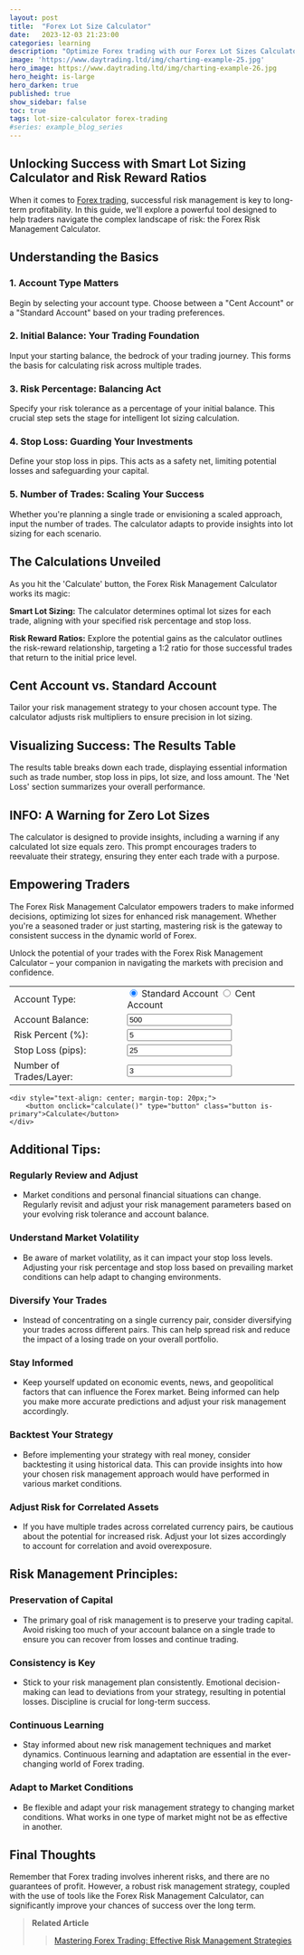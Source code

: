 ```yaml
---
layout: post
title:  "Forex Lot Size Calculator"
date:   2023-12-03 21:23:00
categories: learning
description: "Optimize Forex trading with our Forex Lot Sizes Calculator. Empower your strategy, master risk, and achieve consistent success in dynamic markets."
image: 'https://www.daytrading.ltd/img/charting-example-25.jpg'
hero_image: https://www.daytrading.ltd/img/charting-example-26.jpg
hero_height: is-large
hero_darken: true
published: true
show_sidebar: false
toc: true
tags: lot-size-calculator forex-trading
#series: example_blog_series
---
```


## Unlocking Success with Smart Lot Sizing Calculator and Risk Reward Ratios

<p>When it comes to <a href="https://www.daytrading.ltd/learning/what-is-forex-trading">Forex trading</a>, successful risk management is key to long-term profitability. In this guide, we'll explore a powerful tool designed to help traders navigate the complex landscape of risk: the Forex Risk Management Calculator.</p>

## Understanding the Basics
### 1. Account Type Matters
<p>Begin by selecting your account type. Choose between a "Cent Account" or a "Standard Account" based on your trading preferences.</p>

### 2. Initial Balance: Your Trading Foundation
<p>Input your starting balance, the bedrock of your trading journey. This forms the basis for calculating risk across multiple trades.</p>

### 3. Risk Percentage: Balancing Act
<p>Specify your risk tolerance as a percentage of your initial balance. This crucial step sets the stage for intelligent lot sizing calculation.</p>

### 4. Stop Loss: Guarding Your Investments
<p>Define your stop loss in pips. This acts as a safety net, limiting potential losses and safeguarding your capital.</p>

### 5. Number of Trades: Scaling Your Success
<p>Whether you're planning a single trade or envisioning a scaled approach, input the number of trades. The calculator adapts to provide insights into lot sizing for each scenario.</p>

## The Calculations Unveiled
<p>As you hit the 'Calculate' button, the Forex Risk Management Calculator works its magic:</p>

<p><b>Smart Lot Sizing:</b>
The calculator determines optimal lot sizes for each trade, aligning with your specified risk percentage and stop loss.</p>

<p><b>Risk Reward Ratios:</b>
Explore the potential gains as the calculator outlines the risk-reward relationship, targeting a 1:2 ratio for those successful trades that return to the initial price level.</p>

## Cent Account vs. Standard Account
<p>Tailor your risk management strategy to your chosen account type. The calculator adjusts risk multipliers to ensure precision in lot sizing.</p>

## Visualizing Success: The Results Table
<p>The results table breaks down each trade, displaying essential information such as trade number, stop loss in pips, lot size, and loss amount. The 'Net Loss' section summarizes your overall performance.</p>

## INFO: A Warning for Zero Lot Sizes
<p>The calculator is designed to provide insights, including a warning if any calculated lot size equals zero. This prompt encourages traders to reevaluate their strategy, ensuring they enter each trade with a purpose.</p>

## Empowering Traders
<p>The Forex Risk Management Calculator empowers traders to make informed decisions, optimizing lot sizes for enhanced risk management. Whether you're a seasoned trader or just starting, mastering risk is the gateway to consistent success in the dynamic world of Forex.</p>

<p>Unlock the potential of your trades with the Forex Risk Management Calculator – your companion in navigating the markets with precision and confidence.</p>

<form id="calculatorForm">
    <table>
        <tr>
            <td>Account Type:</td>
            <td>
                <label><input checked="" name="accountType" type="radio" value="standard" /> Standard Account</label>
                <label><input name="accountType" type="radio" value="cent" /> Cent Account</label>
            </td>
        </tr>
        <tr>
            <td>Account Balance:</td>
            <td><input id="initialBalance" required="" step="1" type="number" value="500" /></td>
        </tr>
        <tr>
            <td>Risk Percent (%):</td>
            <td><input id="riskPercentage" required="" step="0.1" type="number" value="5" /></td>
        </tr>
        <tr>
            <td>Stop Loss (pips):</td>
            <td><input id="stopLoss" required="" type="number" value="25" /></td>
        </tr>
        <tr>
            <td>Number of Trades/Layer:</td>
            <td><input id="numTrades" required="" type="number" value="3" /></td>
        </tr>
    </table>

    <div style="text-align: center; margin-top: 20px;">
        <button onclick="calculate()" type="button" class="button is-primary">Calculate</button>
    </div>
</form>



  <table id="resultTable" style="display: none;">
    <thead>
      <tr>
        <th>Trade Number</th>
        <th>Stop Loss (pips)</th>
        <th>Lot Size</th>
        <th>Loss Amount</th>
      </tr>
    </thead>
    <tbody id="resultBody"></tbody>
    <tfoot>
      <tr>
        <td colspan="3">Net Loss</td>
        <td id="netLoss"></td>
      </tr>
    </tfoot>
  </table>

  <div class="alert info" id="info" style="display: none;">
  </div>

  <script>
    function calculate() {
      // Clear previous result and info
      document.getElementById('resultBody').innerHTML = "";
      document.getElementById('info').innerHTML = "";
      document.getElementById('info').style.display = "none"; // Hide the warning div initially

      var initial_balance = parseFloat(document.getElementById('initialBalance').value);
      var risk_percentage = parseFloat(document.getElementById('riskPercentage').value);
      var SL = parseFloat(document.getElementById('stopLoss').value);
      var trades = parseInt(document.getElementById('numTrades').value);
      var accountType = document.querySelector('input[name="accountType"]:checked').value;

      var riskMultiplier = (accountType === 'cent') ? 0.01 : 0.01; // Adjust risk for Cent Account

      var risk = risk_percentage * initial_balance * riskMultiplier;
      var stop_loss_values = [];
      var balance = initial_balance;
      var loss_each = [];
      var hasZeroLot = false;

      for (var x = 0; x < trades; x++) {
        var y = (x + 1) / trades * SL;
        stop_loss_values.unshift(parseFloat(y.toFixed(1)));
      }

      var num_positions = stop_loss_values.length;

      var sub_risk = 0.5 * risk;

      for (var x = 0; x < trades; x++) {
        var cnt = x + 1;
        var slicer = (2 * x + 1) * risk / (trades * trades);
        loss_each.push(round(slicer, 2));
      }

      for (var trade_number = 1; trade_number <= num_positions; trade_number++) {
        var stop_loss_pips = stop_loss_values[trade_number - 1];
        var loss = loss_each[trade_number - 1];
        var lot_size = (loss > 0) ? parseFloat((loss / stop_loss_pips / 10).toFixed(2)) : 0;

        if (lot_size === 0) {
          hasZeroLot = true;
        }

        balance -= loss;

        // Append a row to the table
        var row = document.getElementById('resultBody').insertRow();
        row.insertCell(0).innerText = "Trade " + trade_number;
        row.insertCell(1).innerText = stop_loss_pips;
        row.insertCell(2).innerText = lot_size;
        row.insertCell(3).innerText = loss.toFixed(2);
      }

      var net_loss = initial_balance - balance;
      var netLossCell = document.getElementById('netLoss');
      netLossCell.innerHTML = `$${net_loss.toFixed(0)} ${accountType === 'cent' ? 'CENT' : 'USD'}`;

      // Show the table
      document.getElementById('resultTable').style.display = "block";

      // Modified warning message
      if (hasZeroLot) {
        var warningDiv = document.getElementById('info');
        warningDiv.innerHTML = "<div x-data='{visible: true}'><div class='notification is-warning' x-show.transition.duration.300ms='visible'><article class='media'><div class='media-left'><span class='icon'><i class='fas fa-exclamation-circle fa-lg'></i></span></div><div class='media-content'><div class='content'><p><strong>At least one of your calculated lot sizes is equal to 0.</strong></p><p><strong>Option 1:</strong></p><ul><li>You may choose to skip the trade with a lot size of 0.</li></ul><p><strong>Option 2:</strong></p><ul><li>You may need to increase your trading account balance and consider <a href='https://www.icmarkets.com/global/en/trading-accounts/overview/?camp=7746' rel='nofollow'><strong>opening trading account</strong></a> with highest leverage for proper risk management.</li></ul></div></div></article></div></div>"; // Customize this line
        warningDiv.style.display = "block"; // Show the warning div
      }
    }

    function closeInfo() {
      var infoDiv = document.getElementById('info');
      infoDiv.style.opacity = '0';
      setTimeout(function () {
        infoDiv.style.display = 'none';
      }, 600); // Adjust the delay (in milliseconds) as needed
    }

    function round(value, decimals) {
      return Number(Math.round(value + 'e' + decimals) + 'e-' + decimals);
    }
  </script>

## Additional Tips:
### Regularly Review and Adjust
 - Market conditions and personal financial situations can change. Regularly revisit and adjust your risk management parameters based on your evolving risk tolerance and account balance.

### Understand Market Volatility
 - Be aware of market volatility, as it can impact your stop loss levels. Adjusting your risk percentage and stop loss based on prevailing market conditions can help adapt to changing environments.

### Diversify Your Trades
 - Instead of concentrating on a single currency pair, consider diversifying your trades across different pairs. This can help spread risk and reduce the impact of a losing trade on your overall portfolio.

### Stay Informed
 - Keep yourself updated on economic events, news, and geopolitical factors that can influence the Forex market. Being informed can help you make more accurate predictions and adjust your risk management accordingly.

### Backtest Your Strategy
 - Before implementing your strategy with real money, consider backtesting it using historical data. This can provide insights into how your chosen risk management approach would have performed in various market conditions.

### Adjust Risk for Correlated Assets
 - If you have multiple trades across correlated currency pairs, be cautious about the potential for increased risk. Adjust your lot sizes accordingly to account for correlation and avoid overexposure.

## Risk Management Principles:
### Preservation of Capital
 - The primary goal of risk management is to preserve your trading capital. Avoid risking too much of your account balance on a single trade to ensure you can recover from losses and continue trading.

### Consistency is Key
 - Stick to your risk management plan consistently. Emotional decision-making can lead to deviations from your strategy, resulting in potential losses. Discipline is crucial for long-term success.

### Continuous Learning
 - Stay informed about new risk management techniques and market dynamics. Continuous learning and adaptation are essential in the ever-changing world of Forex trading.

### Adapt to Market Conditions
 - Be flexible and adapt your risk management strategy to changing market conditions. What works in one type of market might not be as effective in another.

## Final Thoughts
Remember that Forex trading involves inherent risks, and there are no guarantees of profit. However, a robust risk management strategy, coupled with the use of tools like the Forex Risk Management Calculator, can significantly improve your chances of success over the long term.

<script type="application/ld+json">
{
  "@context": "https://schema.org",
  "@type": "FAQPage",
  "mainEntity": [
    {
      "@type": "Question",
      "name": "1. What is the Forex Risk Management Calculator?",
      "acceptedAnswer": {
        "@type": "Answer",
        "text": "The Forex Risk Management Calculator is a powerful tool designed to help traders navigate the complex landscape of risk in Forex trading. It assists in intelligent lot sizing and emphasizes the importance of risk-reward ratios for long-term profitability."
      }
    },
    {
      "@type": "Question",
      "name": "2. How does the calculator work?",
      "acceptedAnswer": {
        "@type": "Answer",
        "text": "The calculator determines optimal lot sizes for each trade based on specified risk percentage and stop loss. It also explores risk-reward ratios, targeting a 1:2 ratio for successful trades. The tool adapts to different account types, such as Cent Account or Standard Account, ensuring precision in lot sizing."
      }
    },
    {
      "@type": "Question",
      "name": "3. What factors should traders consider in risk management?",
      "acceptedAnswer": {
        "@type": "Answer",
        "text": "Traders should regularly review and adjust risk parameters, understand market volatility, diversify trades, stay informed about market events, backtest strategies, and adjust risk for correlated assets. The principles of risk management include the preservation of capital, consistency, continuous learning, and adaptation to market conditions."
      }
    },
    {
      "@type": "Question",
      "name": "4. Why is preserving capital important in Forex trading?",
      "acceptedAnswer": {
        "@type": "Answer",
        "text": "Preserving capital is crucial in Forex trading to ensure the ability to recover from losses and continue trading. It is a fundamental principle of risk management, aiming to protect the trader's overall account balance and support long-term success."
      }
    },
    {
      "@type": "Question",
      "name": "5. How can traders adapt to changing market conditions?",
      "acceptedAnswer": {
        "@type": "Answer",
        "text": "Traders should be flexible and adapt their risk management strategy to changing market conditions. This includes staying informed, being disciplined, and adjusting lot sizes based on factors such as market volatility and correlation between assets."
      }
    }
  ]
}
</script>

> <strong>Related Article</strong>
>> <a href="https://www.daytrading.ltd/learning/risk-management-in-forex-trading">Mastering Forex Trading: Effective Risk Management Strategies</a>